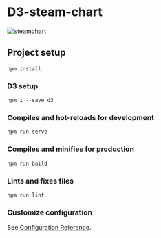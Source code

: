 


# D3-steam-chart
![steamchart](https://user-images.githubusercontent.com/115550912/209122682-c0997077-bdc7-4b93-b709-c79dddef76b0.png)


## Project setup
```
npm install
```
### D3 setup
```
npm i --save d3
```
### Compiles and hot-reloads for development
```
npm run serve
```

### Compiles and minifies for production
```
npm run build
```

### Lints and fixes files
```
npm run lint
```

### Customize configuration
See [Configuration Reference](https://cli.vuejs.org/config/).
